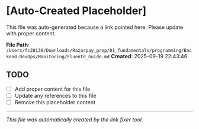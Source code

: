 # [Auto-Created Placeholder]

This file was auto-generated because a link pointed here.
Please update with proper content.

**File Path**: `/Users/fc20136/Downloads/Razorpay_prep/01_fundamentals/programming/Backend-DevOps/Monitoring/Fluentd_Guide.md`
**Created**: 2025-09-19 22:43:46

## TODO
- [ ] Add proper content for this file
- [ ] Update any references to this file
- [ ] Remove this placeholder content

---
*This file was automatically created by the link fixer tool.*
